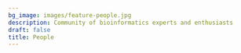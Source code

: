 ```yaml
---
bg_image: images/feature-people.jpg
description: Community of bioinformatics experts and enthusiasts
draft: false
title: People
---
```

